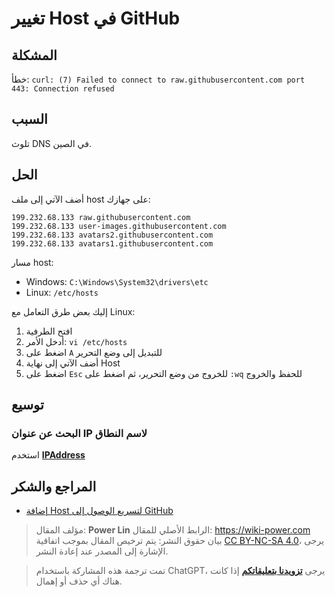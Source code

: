 # تغيير Host في GitHub

## المشكلة

خطأ: `curl: (7) Failed to connect to raw.githubusercontent.com port 443: Connection refused `

## السبب

تلوث DNS في الصين.

## الحل

أضف الآتي إلى ملف host على جهازك:

```
199.232.68.133 raw.githubusercontent.com
199.232.68.133 user-images.githubusercontent.com
199.232.68.133 avatars2.githubusercontent.com
199.232.68.133 avatars1.githubusercontent.com
```

مسار host:

- Windows: `C:\Windows\System32\drivers\etc`
- Linux: `/etc/hosts`

إليك بعض طرق التعامل مع Linux:

1. افتح الطرفية
2. أدخل الأمر: `vi /etc/hosts`
3. اضغط على `A` للتبديل إلى وضع التحرير
4. أضف الآتي إلى نهاية Host
5. اضغط على `Esc` للخروج من وضع التحرير، ثم اضغط على `:wq` للحفظ والخروج

## توسيع

### البحث عن عنوان IP لاسم النطاق

استخدم [**IPAddress**](https://www.ipaddress.com/)

## المراجع والشكر

- [إضافة Host لتسريع الوصول إلى GitHub](https://yangshun.win/blogs/2b7abf4f/#%E4%BF%AE%E6%94%B9-host)

> مؤلف المقال: **Power Lin**
> الرابط الأصلي للمقال: <https://wiki-power.com>
> بيان حقوق النشر: يتم ترخيص المقال بموجب اتفاقية [CC BY-NC-SA 4.0](https://creativecommons.org/licenses/by/4.0/deed.zh)، يرجى الإشارة إلى المصدر عند إعادة النشر.

> تمت ترجمة هذه المشاركة باستخدام ChatGPT، يرجى [**تزويدنا بتعليقاتكم**](https://github.com/linyuxuanlin/Wiki_MkDocs/issues/new) إذا كانت هناك أي حذف أو إهمال.